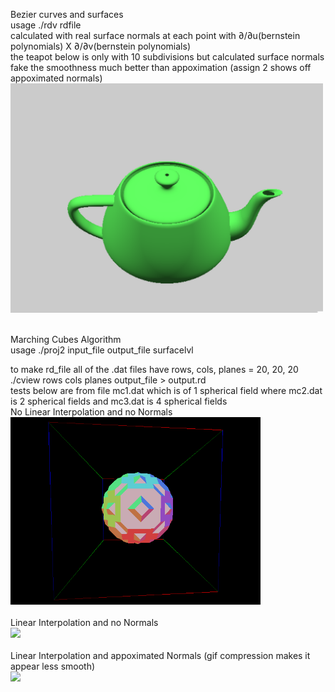 Bezier curves and surfaces<br>
usage ./rdv rdfile<br>
calculated with real surface normals at each point with ∂/∂u(bernstein polynomials) X ∂/∂v(bernstein polynomials)<br>
the teapot below is only with 10 subdivisions but calculated surface normals fake the smoothness much better than appoximation (assign 2 shows off appoximated normals)<br>
<img src="visualizations/teapot.png" width="500" /><br><br>

Marching Cubes Algorithm<br>
usage ./proj2 input_file output_file surfacelvl<br>

to make rd_file all of the .dat files have rows, cols, planes = 20, 20, 20<br>
./cview rows cols planes output_file > output.rd<br>
tests below are from file mc1.dat which is of 1 spherical field where mc2.dat is 2 spherical fields and mc3.dat is 4 spherical fields <br>
No Linear Interpolation and no Normals<br>
<img src="visualizations/sphere_no_lerp_no_normals.gif" width="400" /><br><br>
Linear Interpolation and no Normals<br>
<img src="visualizations/sphere_lerp_no_normals.gif" width="400" /><br><br>
Linear Interpolation and appoximated Normals (gif compression makes it appear less smooth)<br>
<img src="visualizations/smooth_sphere.gif" width="400" /><br><br>
